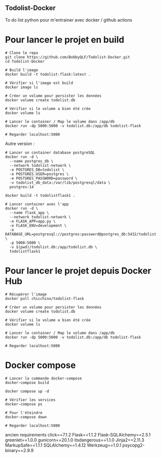 ## Todolist-Docker

To do list python pour m'entrainer avec docker / github actions

# Pour lancer le projet en build 
```
# Clone le repo
git clone https://github.com/BobbyQLF/Todolist-Docker.git
cd Todolist-Docker

# Build l'image 
docker build -t todolist-flask:latest .

# Vérifier si l'image est build
docker image ls

# Créer un volume pour persister les données
docker volume create todolist.db

# Vérifier si le volume a bien été crée
docker volume ls

# Lancer le container / Map le volume dans /app/db 
docker run -dp 5000:5000 -v todolist.db:/app/db todolist-flask

# Regarder localhost:5000
```
Autre version :
```
# Lancer un container database postgreSQL
docker run -d \                 
  --name postgres_db \
  --network todolist-network \
  -e POSTGRES_DB=todolist \
  -e POSTGRES_USER=postgres \
  -e POSTGRES_PASSWORD=password \
  -v todolist_db_data:/var/lib/postgresql/data \
  postgres:14

docker build -t todolistflask1 .

# Lancer container avec l'app
docker run -d \
  --name flask_app \
  --network todolist-network \
  -e FLASK_APP=app.py \
  -e FLASK_ENV=development \
  -e DATABASE_URL=postgresql://postgres:password@postgres_db:5432/todolist \
  -p 5000:5000 \
  -v $(pwd)/todolist.db:/app/todolist.db \
  todolistflask1

```

# Pour lancer le projet depuis Docker Hub
```
# Récupérer l'image 
docker pull chicchino/todolist-flask

# Créer un volume pour persister les données
docker volume create todolist.db

# Vérifier si le volume a bien été crée
docker volume ls

# Lancer le container / Map le volume dans /app/db 
docker run -dp 5000:5000 -v todolist.db:/app/db todolist-flask

# Regarder localhost:5000
```

# Docker compose
```
# Lancer la commande docker-compose
docker-compose build

docker compose up -d

# Vérifier les services 
docker-compose ps 

# Pour l'éteindre
docker-compose down

# Regarder localhost:5000
```


ancien requirements
click==7.1.2
Flask==1.1.2
Flask-SQLAlchemy==2.5.1
greenlet==1.0.0
gunicorn==20.1.0
itsdangerous==1.1.0
Jinja2==2.11.3
MarkupSafe==1.1.1
SQLAlchemy==1.4.12
Werkzeug==1.0.1
psycopg2-binary==2.9.9